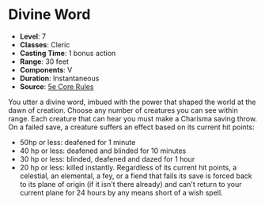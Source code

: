 # Divine Word

- **Level**: 7
- **Classes**: Cleric
- **Casting Time**: 1 bonus action
- **Range**: 30 feet
- **Components**: V
- **Duration**: Instantaneous
- **Source**: [5e Core Rules](http://dnd.wizards.com/articles/features/systems-reference-document-srd)

You utter a divine word, imbued with the power that shaped the world at the dawn of creation. Choose any number of creatures you can see within range. Each creature that can hear you must make a Charisma saving throw. On a failed save, a creature suffers an effect based on its current hit points: 
- 50hp or less: deafened for 1 minute 
- 40 hp or less: deafened and blinded for 10 minutes 
- 30 hp or less: blinded, deafened and dazed for 1 hour 
- 20 hp or less: killed instantly. Regardless of its current hit points, a celestial, an elemental, a fey, or a fiend that fails its save is forced back to its plane of origin (if it isn't there already) and can't return to your current plane for 24 hours by any means short of a wish spell.

